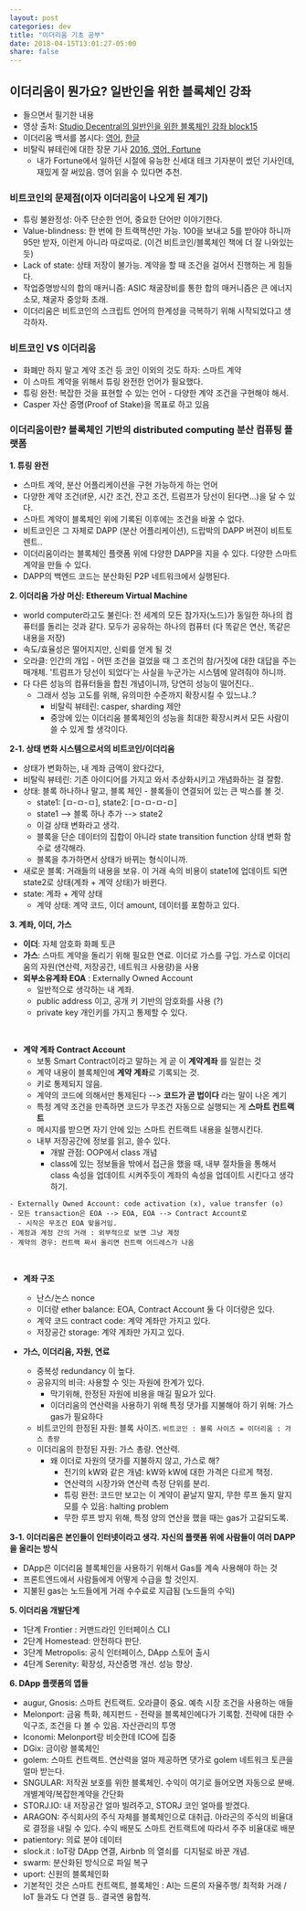 ```yaml
---
layout: post
categories: dev
title: "이더리움 기초 공부"
date: 2018-04-15T13:01:27-05:00
share: false
---
```


## 이더리움이 뭔가요? 일반인을 위한 블록체인 강좌 
- 들으면서 필기한 내용
- 영상 출처: [Studio Decentral의 일반인을 위한 블록체인 강좌 block15](https://www.youtube.com/watch?v=uUC3hELa-Oo)
- 이더리움 백서를 봅시다: [영어](https://github.com/ethereum/wiki/wiki/White-Paper#ethereum), [한글](https://github.com/ethereum/wiki/wiki/%5BKorean%5D-White-Paper)
- 비탈릭 뷰테린에 대한 장문 기사 [2016, 영어, Fortune](http://fortune.com/ethereum-blockchain-vitalik-buterin)
  - 내가 Fortune에서 일하던 시절에 유능한 신세대 테크 기자분이 썼던 기사인데, 재밌게 잘 써있음. 영어 읽을 수 있다면 추천.


### 비트코인의 문제점(이자 이더리움이 나오게 된 계기)
- 튜링 불완정성: 아주 단순한 언어, 중요한 단어만 이야기한다. 
- Value-blindness: 한 번에 한 트랙잭션만 가능. 100을 보내고 5를 받아야 하니까 95만 받자, 이런게 아니라 따로따로. (이건 비트코인/블록체인 책에 더 잘 나와있는 듯)
- Lack of state: 상태 저장이 불가능. 계약을 할 때 조건을 걸어서 진행하는 게 힘들다.
- 작업증명방식의 합의 매커니즘: ASIC 채굴장비를 통한 합의 매커니즘은 큰 에너지 소모, 채굴자 중앙화 초래.
- 이더리움은 비트코인의 스크립트 언어의 한계성을 극복하기 위해 시작되었다고 생각하자.

### 비트코인 VS 이더리움
- 화폐만 하지 말고 계약 조건 등 코인 이외의 것도 하자: 스마트 계약
- 이 스마트 계약을 위해서 튜링 완전한 언어가 필요했다.
- 튜링 완전: 복잡한 것을 표현할 수 있는 언어 - 다양한 계약 조건을 구현해야 해서.
- Casper 자산 증명(Proof of Stake)을 목표로 하고 있음

### 이더리움이란? 블록체인 기반의 distributed computing 분산 컴퓨팅 플랫폼
**1. 튜링 완전**

  - 스마트 계약, 분산 어플리케이션을 구현 가능하게 하는 언어
  - 다양한 계약 조건(if문, 시간 조건, 잔고 조건, 트럼프가 당선이 된다면...)을 달 수 있다.
  - 스마트 계약이 블록체인 위에 기록된 이후에는 조건을 바꿀 수 없다.
  - 비트코인은 그 자체로 DAPP (분산 어플리케이션), 드랍박의 DAPP 버젼이 비트토렌트..
  - 이더리움이라는 블록체인 플랫폼 위에 다양한 DAPP을 지을 수 있다. 다양한 스마트 계약을 만들 수 있다.
  - DAPP의 백엔드 코드는 분산화된 P2P 네트워크에서 실행된다.

**2. 이더리움 가상 머신: Ethereum Virtual Machine**

  - world computer라고도 불린다: 전 세계의 모든 참가자(노드)가 동일한 하나의 컴퓨터를 돌리는 것과 같다. 모두가 공유하는 하나의 컴퓨터 (다 똑같은 연산, 똑같은 내용을 저장)
  - 속도/효율성은 떨어지지만, 신뢰를 얻게 될 것
  - 오라클: 인간의 개입 - 어떤 조건을 걸었을 때 그 조건의 참/거짓에 대한 대답을 주는 매개체. '트럼프가 당선이 되었다'는 사실을 누군가는 시스템에 알려줘야 하니까.
  - 다 다른 성능의 컴퓨터들을 합친 개념이니까, 당연히 성능이 떨어진다..
    - 그래서 성능 고도를 위해, 유의미한 수준까지 확장시킬 수 있느냐..? 
      - 비탈릭 뷰테린: casper, sharding 제안
      - 중앙에 있는 이더리움 블록체인의 성능을 최대한 확장시켜서 모든 사람이 쓸 수 있게 할 생각이다.
      
**2-1. 상태 변화 시스템으로서의 비트코인/이더리움**

  - 상태가 변화하는, 내 계좌 금액이 왔다갔다, 
  - 비탈릭 뷰테린: 기존 아이디어를 가지고 와서 추상화시키고 개념화하는 걸 잘함.
  - 상태: 블록 하나하나 말고, 블록 체인 - 블록들이 연결되어 있는 큰 박스를 볼 것.
    - state1: [ㅁ-ㅁ-ㅁ], state2: [ㅁ-ㅁ-ㅁ-ㅁ] 
    - state1 --> 블록 하나 추가 --> state2
    - 이걸 상태 변화라고 생각.
    - 블록을 단순 데이터의 집합이 아니라 state transition function 상태 변화 함수로 생각해라.
    - 블록을 추가하면서 상태가 바뀌는 형식이니까.
  - 새로운 블록: 거래들의 내용을 보유. 이 거래 속의 비용이 state1에 업데이트 되면 state2로 상태(계좌 + 계약 상태)가 바뀐다.
  - state: 계좌 + 계약 상태 
    - 계약 상태: 계약 코드, 이더 amount, 데이터를 포함하고 있다.
  
**3. 계좌, 이더, 가스**

  - **이더**: 자체 암호화 화폐 토큰
  - **가스**: 스마트 계약을 돌리기 위해 필요한 연료. 이더로 가스를 구입. 가스로 이더리움의 자원(연산력, 저장공간, 네트워크 사용량)을 사용
  - **외부소유계좌 EOA** : Externally Owned Account
    - 일반적으로 생각하는 내 계좌.
    - public address 이고, 공개 키 기반의 암호화를 사용 (?)
    - private key 개인키를 가지고 통제할 수 있다. 
    
  
  - **계약 계좌 Contract Account**
    
    - 보통 Smart Contract이라고 말하는 게 곧 이 **계약계좌** 를 일컫는 것
    - 계약 내용이 블록체인에 **계약 계좌**로 기록되는 것. 
    - 키로 통제되지 않음.
    - 계약의 코드에 의해서만 통제된다 --> **코드가 곧 법이다** 라는 말이 나온 계기
    - 특정 계약 조건을 만족하면 코드가 무조건 자동으로 실행되는 게 **스마트 컨트랙트**
    - 메시지를 받으면 자기 안에 있는 스마트 컨트랙트 내용을 실행시킨다. 
    - 내부 저장공간에 정보를 읽고, 쓸수 있다. 
      - 개발 관점: OOP에서 class 개념
      - class에 있는 정보들을 밖에서 접근을 했을 때, 내부 절차들을 통해서 class 속성을 업데이트 시켜주듯이 계좌의 속성을 업데이트 시킨다고 생각하기.
  
```
- Externally Owned Account: code activation (x), value transfer (o)
- 모든 transaction은 EOA --> EOA, EOA --> Contract Account로
  - 시작은 무조건 EOA 맞을거임.
- 계정과 계정 간의 거래 : 외부적으로 보면 그냥 계정
- 계약의 경우: 컨트랙 짜서 올리면 컨트랙 어드레스가 나옴
```
  
  - **계좌 구조**
    - 난스/논스 nonce
    - 이더량 ether balance: EOA, Contract Account 둘 다 이더량은 있다.
    - 계약 코드 contract code: 계약 계좌만 가지고 있다.
    - 저장공간 storage: 계약 계좌만 가지고 있다.   
    
  - **가스, 이더리움, 자원, 연료**
    - 중복성 redundancy 이 높다.
    - 공유지의 비극: 사용할 수 잇는 자원에 한계가 있다. 
      - 막기위해, 한정된 자원에 비용을 매길 필요가 있다.
      - 이더리움의 연산력을 사용하기 위해 특정 댓가를 지불해야 하기 위해: 가스 gas가 필요하다
    - 비트코인의 한정된 자원: 블록 사이즈. `비트코인 : 블록 사이즈 = 이더리움 : 가스 총량`
    - 이더리움의 한정된 자원: 가스 총량. 연산력.
      - 왜 이더로 자원의 댓가를 지불하지 않고, 가스로 해?
        - 전기의 kW와 같은 개념: kW와 kW에 대한 가격은 다르게 책정.
        - 연산력의 시장가와 연산력 측정 단위를 분리. 
        - 튜링 완전: 코드만 보고는 이 계약이 끝날지 말지, 무한 루프 돌지 말지 모를 수 있음: halting problem
        - 무한 루프 방지 위해, 특정 양의 연산을 했을 때는 gas가 고갈되도록.
          
**3-1. 이더리움은 본인들이 인터넷이라고 생각. 자신의 플랫폼 위에 사람들이 여러 DAPP을 올리는 방식**
  - DApp은 이더리움 블록체인을 사용하기 위해서 Gas를 계속 사용해야 하는 것
  - 프론트엔드에서 사람들에게 어떻게 수급을 할 것인지.
  - 지불된 gas는 노드들에게 거래 수수료로 지급됨 (노드들의 수익)
    
**5. 이더리움 개발단계**
  - 1단계 Frontier : 커맨드라인 인터페이스 CLI
  - 2단계 Homestead: 안전하다 판단. 
  - 3단계 Metropolis: 공식 인터페이스, DApp 스토어 출시
  - 4단계 Serenity: 확장성, 자산증명 개선. 성능 향상. 

**6. DApp 플랫폼의 앱들**
 - augur, Gnosis: 스마트 컨트랙트. 오라클이 중요. 예측 시장 조건을 사용하는 애들
 - Melonport: 금융 특화, 헤지펀드 - 전략을 블록체인에다가 기록함. 전략에 대한 수익구조, 조건을 다 볼 수 있음. 자산관리의 투명   
 - Iconomi: Melonport랑 비슷한데 ICO에 집중
 - DGix: 금이랑 블록체인
 - golem: 스마트 컨트랙트. 연산력을 얼마 제공하면 댓가로 golem 네트워크 토큰을 얼마 받는다.
 - SNGULAR: 저작권 보호를 위한 블록체인. 수익이 여기로 들어오면 자동으로 분배. 개별계약/복잡한계약을 간단화
 - STORJ.IO: 내 저장공간 얼마 빌려주고, STORJ 코인 얼마를 받겠다.
 - ARAGON: 주식회사의 주식 자체를 블록체인으로 대취급. 아라곤의 주식의 비율대로 결정을 내릴 수 있다. 수익 배분도 스마트 컨트랙트에 따라서 주주 비율대로 배분
 - patientory: 의료 분야 데이터
 - slock.it : IoT랑 DApp 연결, Airbnb 의 열쇠를  디지털로 바꾼 개념.
 - swarm: 분산화된 방식으로 파일 복구
 - uport: 신원의 블록체인화
 - 기본적인 것은 스마트 컨트랙트, 블록체인 : AI는 드론의 자율주행/ 최적화 거래 / IoT 들과도 다 연결 등.. 결국엔 융합적.
